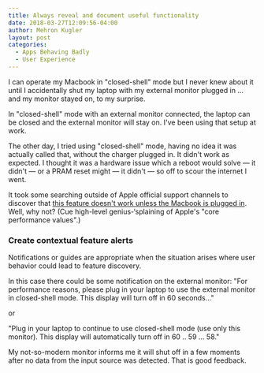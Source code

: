 ```yaml
---
title: Always reveal and document useful functionality
date: 2018-03-27T12:09:56-04:00
author: Mehron Kugler
layout: post
categories:
  - Apps Behaving Badly
  - User Experience
---
```

I can operate my Macbook in "closed-shell" mode but I never knew about it until I accidentally shut my laptop with my external monitor plugged in &#8230; and my monitor stayed on, to my surprise.

<!--more-->

In "closed-shell" mode with an external monitor connected, the laptop can be closed and the external monitor will stay on. I've been using that setup at work.

The other day, I tried using "closed-shell" mode, having no idea it was actually called that, without the charger plugged in. It didn't work as expected. I thought it was a hardware issue which a reboot would solve &mdash; it didn't &mdash; or a PRAM reset might &mdash; it didn't &mdash; so off to scour the internet I went.

It took some searching outside of Apple official support channels to discover that <span style="text-decoration: underline;">this feature doesn't work unless the Macbook is plugged in</span>. Well, why not? (Cue high-level genius-&#8216;splaining of Apple's "core performance values".)

### Create contextual feature alerts

Notifications or guides are appropriate when the situation arises where user behavior could lead to feature discovery.

In this case there could be some notification on the external monitor: "For performance reasons, please plug in your laptop to use the external monitor in closed-shell mode. This display will turn off in 60 seconds&#8230;"

or

"Plug in your laptop to continue to use closed-shell mode (use only this monitor). This display will automatically turn off in 60 .. 59 &#8230; 58."

My not-so-modern monitor informs me it will shut off in a few moments after no data from the input source was detected. That is good feedback.
